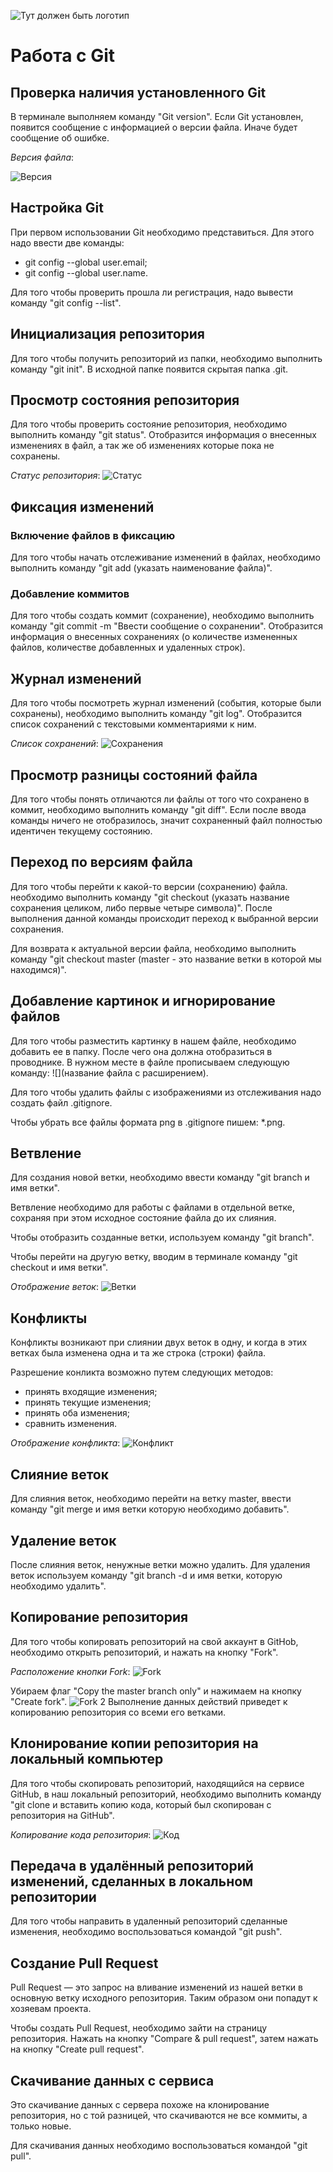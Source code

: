 ![Тут должен быть логотип](git.png)
# Работа с Git
## Проверка наличия установленного Git
В терминале выполняем команду "Git version". Если Git установлен, появится сообщение с информацией о версии файла. Иначе будет сообщение об ошибке.

_Версия файла_:

![Версия](Screenshot_2.png)
## Настройка Git
При первом использовании Git необходимо представиться. Для этого надо ввести две команды: 
* git config --global user.email;
* git config --global user.name.

Для того чтобы проверить прошла ли регистрация, надо вывести команду "git config --list".
## Инициализация репозитория
Для того чтобы получить репозиторий из папки, необходимо выполнить команду "git init". В исходной папке появится скрытая папка .git.

## Просмотр состояния репозитория
Для того чтобы проверить состояние репозитория, необходимо выполнить команду "git status". Отобразится информация о внесенных изменениях в файл, а так же об изменениях которые пока не сохранены.

_Статус репозитория_:
![Статус](Screenshot_4.png)
## Фиксация изменений
### Включение файлов в фиксацию
Для того чтобы начать отслеживание изменений в файлах, необходимо выполнить команду "git add (указать наименование файла)". 
### Добавление коммитов
Для того чтобы создать коммит (сохранение), необходимо выполнить команду "git commit -m "Ввести сообщение о сохранении". Отобразится информация о внесенных сохранениях (о количестве измененных файлов, количестве добавленных и удаленных строк).
## Журнал изменений
Для того чтобы посмотреть журнал изменений (события, которые были сохранены), необходимо выполнить команду "git log". Отобразится список сохранений с текстовыми комментариями к ним.

_Список сохранений_:
![Сохранения](Screenshot_5.png)
## Просмотр разницы состояний файла
Для того чтобы понять отличаются ли файлы от того что сохранено в коммит, необходимо выполнить команду "git diff". Если после ввода команды ничего не отобразилось, значит сохраненный файл полностью идентичен текущему состоянию. 
## Переход по версиям файла
Для того чтобы перейти к какой-то версии (сохранению) файла. необходимо выполнить команду "git checkout (указать название сохранения целиком, либо первые четыре символа)".  После выполнения данной команды происходит переход к выбранной версии сохранения. 

Для возврата к актуальной версии файла, необходимо выполнить команду "git checkout master (master - это название ветки в которой мы находимся)".
## Добавление картинок и игнорирование файлов
Для того чтобы разместить картинку в нашем файле, необходимо добавить ее в папку. После чего она должна отобразиться в проводнике. В нужном месте в файле прописываем следующую команду: ![](название файла с расширением).

Для того чтобы удалить файлы с изображениями из отслеживания надо создать файл .gitignore.

Чтобы убрать все файлы формата png в .gitignore пишем: *.png.

## Ветвление
Для создания новой ветки, необходимо ввести команду "git branch и имя ветки".

Ветвление необходимо для работы с файлами в отдельной ветке, сохраняя при этом исходное состояние файла до их слияния.

Чтобы отобразить созданные ветки, используем команду "git branch". 

Чтобы перейти на другую ветку, вводим в терминале команду "git checkout и имя ветки".

_Отображение веток_:
![Ветки](Screenshot_1.png)

## Конфликты
Конфликты возникают при слиянии двух веток  в одну, и когда в этих ветках была изменена одна и та же строка (строки) файла.

Разрешение конликта возможно путем следующих методов:
* принять входящие изменения;
* принять текущие изменения;
* принять оба изменения;
* сравнить изменения.

_Отображение конфликта_:
![Конфликт](Screenshot_3.png) 

## Слияние веток
Для слияния веток, необходимо перейти на ветку master, ввести команду "git merge и имя ветки которую необходимо добавить".

## Удаление веток
После слияния веток, ненужные ветки можно удалить. Для удаления веток используем команду "git branch -d и имя ветки, которую необходимо удалить".


## Копирование репозитория
Для того чтобы копировать репозиторий на свой аккаунт в GitHob, необходимо открыть репозиторий, и нажать на кнопку "Fork". 

_Расположение кнопки Fork_:
![Fork](Screenshot_15.png) 

Убираем флаг "Copy the master branch only" и нажимаем на кнопку "Create fork".
![Fork 2](Screenshot_16.png) 
Выполнение данных действий приведет к копированию репозитория со всеми его ветками.

## Клонирование копии репозитория на локальный компьютер
Для того чтобы скопировать репозиторий, находящийся на сервисе GitHub, в наш локальный репозиторий, необходимо выполнить команду "git clone и вставить копию кода, который был скопирован с репозитория на GitHub".

_Копирование кода репозитория_:
![Код](Screenshot_17.png) 

## Передача в удалённый репозиторий изменений, сделанных в локальном репозитории
Для того чтобы направить в удаленный репозиторий сделанные изменения, необходимо воспользоваться командой "git push".

## Создание Pull Request
Pull Request — это запрос на вливание изменений из нашей ветки в основную ветку исходного репозитория. Таким образом они попадут к хозяевам проекта.

Чтобы создать Pull Request, необходимо зайти на страницу репозитория. Нажать на кнопку "Compare & pull request", затем нажать на кнопку "Create pull request".

## Скачивание данных с сервиса
Это скачивание данных с сервера похоже на клонирование репозитория, но с той разницей, что скачиваются не все коммиты, а только новые.

Для скачивания данных необходимо воспользоваться командой "git pull".